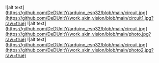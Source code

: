 ![alt text](https://github.com/DeDUnitY/arduino_esp32/blob/main/circuit.jpg](https://github.com/DeDUnitY/work_skin_vision/blob/main/circuit1.jpg?raw=true)
![alt text](https://github.com/DeDUnitY/arduino_esp32/blob/main/circuit.jpg](https://github.com/DeDUnitY/work_skin_vision/blob/main/photo.jpg?raw=true)
![alt text](https://github.com/DeDUnitY/arduino_esp32/blob/main/circuit.jpg](https://github.com/DeDUnitY/work_skin_vision/blob/main/photo2.jpg?raw=true)

